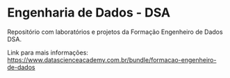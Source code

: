 # Engenharia de Dados - DSA
Repositório com laboratórios e projetos da Formação Engenheiro de Dados DSA.

Link para mais informações: https://www.datascienceacademy.com.br/bundle/formacao-engenheiro-de-dados

